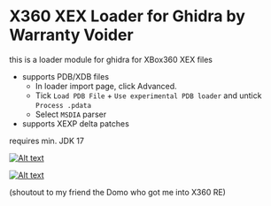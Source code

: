 # X360 XEX Loader for Ghidra by Warranty Voider

this is a loader module for ghidra for XBox360 XEX files

- supports PDB/XDB files
  - In loader import page, click Advanced.
  - Tick `Load PDB File` + `Use experimental PDB loader` and untick `Process .pdata`
  - Select `MSDIA` parser
- supports XEXP delta patches

requires min. JDK 17

[![Alt text](https://img.youtube.com/vi/coGz0f7hHTM/0.jpg)](https://www.youtube.com/watch?v=coGz0f7hHTM)


[![Alt text](https://img.youtube.com/vi/dBoofGgraKM/0.jpg)](https://www.youtube.com/watch?v=dBoofGgraKM)

(shoutout to my friend the Domo who got me into X360 RE)
